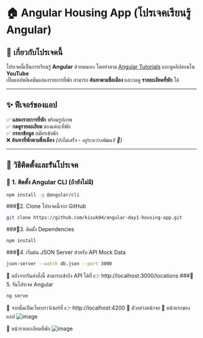 # 🏠 Angular Housing App (โปรเจคเรียนรู้ Angular)

## 📌 เกี่ยวกับโปรเจคนี้
โปรเจคนี้เป็นการเรียนรู้ **Angular** ด้วยตนเอง โดยทำตาม [Angular Tutorials](https://angular.dev/tutorials/first-app) และดูคลิปสอนใน **YouTube**  
เป็นแอปพลิเคชันแสดงรายการที่พัก สามารถ **ค้นหาตามชื่อเมือง** และกดดู **รายละเอียดที่พัก** ได้  

---

## ✨ ฟีเจอร์ของแอป
✅ **แสดงรายการที่พัก** พร้อมรูปภาพ  
✅ **กดดูรายละเอียด** ของแต่ละที่พัก  
✅ **กรอกข้อมูล** สมัครเข้าพัก  
❌ **ค้นหาที่พักตามชื่อเมือง** *(ยังไม่เสร็จ - อยู่ระหว่างพัฒนา! 🚧)*  

---

## 🚀 วิธีติดตั้งและรันโปรเจค

### 🔹 1. ติดตั้ง Angular CLI (ถ้ายังไม่มี)
```bash
npm install -g @angular/cli
```
###🔹2. Clone โปรเจคนี้จาก GitHub
```bash
git clone https://github.com/kisuk04/angular-day1-housing-app.git
```
###🔹3. ติดตั้ง Dependencies
```bash
npm install
```
###🔹4. เริ่มต้น JSON Server สำหรับ API Mock Data 
```bash
json-server --watch db.json --port 3000
```
📌 หลังจากรันคำสั่งนี้ สามารถเข้าถึง API ได้ที่
👉 http://localhost:3000/locations
###🔹 5. รันโปรเจค Angular
```bash
ng serve
```
📌 จากนั้นเปิดเว็บเบราว์เซอร์ที่
👉 http://localhost:4200
📸 ตัวอย่างหน้าจอ
🎨 หน้าแรกของแอป
![image](https://github.com/user-attachments/assets/733e6605-69df-4aad-ad2b-eeca6c970990)

🏡 หน้ารายละเอียดที่พัก
![image](https://github.com/user-attachments/assets/cdb27873-8a17-4eae-ae67-11560f74f889)
